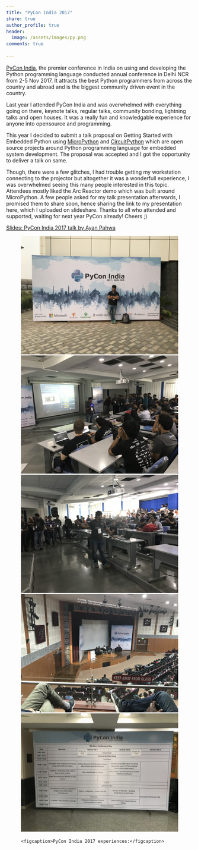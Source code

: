 ```yaml
---
title: "PyCon India 2017"
share: true
author_profile: true
header:
  image: /assets/images/py.png
comments: true  

---
```


[PyCon India](https://in.pycon.org/2017/), the premier conference in India on using and developing the Python programming language conducted annual conference in Delhi NCR from 2-5 Nov 2017. It attracts the best Python programmers from across the country and abroad and is the biggest community driven event in the country.

Last year I attended PyCon India and was overwhelmed with everything going on there, keynote talks, regular talks, community bonding, lightning talks and open houses. It was a really fun and knowledgable experience for anyone into opensource and programming. 

This year I decided to submit a talk proposal on Getting Started with Embedded Python using [MicroPython](https://github.com/micropython/micropython) and [CircuitPython](https://github.com/adafruit/circuitpython) which are open source projects around Python programming language for embedded system development. The proposal was accepted and I got the opportunity to deliver a talk on same. 

Though, there were a few glitches, I had trouble getting my workstation connecting to the projector but altogether it was a wonderfull experience, I was overwhelmed seeing this many people interested in this topic. Attendees mostly liked the Arc Reactor demo which was built around MicroPython. A few people asked for my talk presentation afterwards, I promised them to share soon, hence sharing the link to my presentation here, which I uploaded on slideshare. Thanks to all who attended and supported, waiting for next year PyCon already! Cheers ;)

[Slides: PyCon India 2017 talk by Ayan Pahwa](https://www.slideshare.net/secret/MZlosnJlDnmAAK)

<figure class="Five">
	<img src="/assets/images/pycon/1.jpg">
	<img src="/assets/images/pycon/2.jpg">
	<img src="/assets/images/pycon/3.jpg">
	<img src="/assets/images/pycon/4.jpg">
	<img src="/assets/images/pycon/5.jpg">

	<figcaption>PyCon India 2017 experiences:</figcaption>
</figure>
